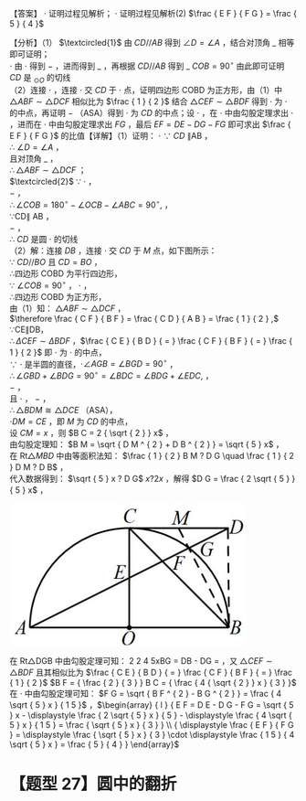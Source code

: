 【答案】 $\cdot$ 证明过程见解析； $\cdot$ 证明过程见解析(2) $\frac { E F } { F G } = \frac { 5 } { 4 }$

【分析】（1） $\textcircled{1}$ 由 $C D / / A B$ 得到 $\angle D { = } \angle A$ ，结合对顶角 $\_$ 相等即可证明；  
$\cdot$ 由 $\cdot$ 得到 $-$ ，进而得到 $\_$ ，再根据 $C D / / A B$ 得到 $\_$ $C O B { = } 9 0 ^ { \circ }$ 由此即可证明 $C D$ 是 $_ { \odot O }$ 的切线  
（2）连接 $\cdot$ ，连接 $\cdot$ 交 $C D$ 于 $\cdot$ 点，证明四边形 COBD 为正方形，由（1）中 $\triangle A B F \sim \triangle D C F$ 相似比为 $\frac { 1 } { 2 }$ 结合 $\triangle C E F \sim \triangle B D F$ 得到 $\cdot$ 为 $\cdot$ 的中点，再证明 $-$ （ASA）得到 $\cdot$ 为 $C D$ 的中点；设 $\cdot$ ，在 $\cdot$ 中由勾股定理求出 $\cdot$ ，进而在 $\cdot$ 中由勾股定理求出 $F G$ ，最后 $E F { = } D E { - } D G { - } F G$ 即可求出 $\frac { E F } { F G }$ 的比值【详解】（1）证明： $\cdot$ ∵ $C D$ ∥AB ，  
∴ $\angle D { = } \angle A$ ，  
且对顶角 $\_$ ，  
$\therefore \triangle A B F \sim \triangle D C F$ ；  
$\textcircled{2}$ ∵ $\cdot$ ，  
$-$ ，  
$\therefore \angle C O B = 1 8 0 ^ { \circ } - \angle O C B - \angle A B C = 9 0 ^ { \circ } ,$ ，  
∵CD∥ AB ，  
$-$ ，  
∴ $C D$ 是圆 $\cdot$ 的切线  
（2）解：连接 $D B$ ，连接 $\cdot$ 交 $C D$ 于 $M$ 点，如下图所示：  
∵ $C D / / B O$ 且 $C D { = } B O$ ，  
∴四边形 COBD 为平行四边形，  
∵ $\angle C O B { = } 9 0 ^ { \circ }$ ， $\cdot$ ，  
∴四边形 COBD 为正方形，  
由（1）知： $\triangle A B F \sim \triangle D C F$ ，  
$\therefore \frac { C F } { B F } = \frac { C D } { A B } = \frac { 1 } { 2 } ,$   
∵CE∥DB，  
$\therefore \Delta C E F \sim \Delta B D F$ ，$\frac { C E } { B D } { = } \frac { C F } { B F } { = } \frac { 1 } { 2 }$ 即 $\cdot$ 为 $\cdot$ 的中点，  
∵ $\cdot$ 是半圆的直径，$\cdot \angle A G B = \angle B G D = 9 0 ^ { \circ }$ ，  
$\therefore \angle G B D + \angle B D G = 9 0 ^ { \circ } = \angle B D C = \angle B D G + \angle E D C ,$ ，  
$-$ ，  
且 $\cdot$ ， $-$ ，  
$\therefore \triangle B D M \cong \triangle D C E$ （ASA），  
$\cdot D M { = } C E$ ，即 $M$ 为 $C D$ 的中点，  
设 $C M { = } x$ ，则 $B C = 2 { \sqrt { 2 } } x$ ，  
由勾股定理知： $B M = \sqrt { D M ^ { 2 } + D B ^ { 2 } } = \sqrt { 5 } x$ ，  
在 $\mathrm { R t } \triangle M B D$ 中由等面积法知： $\frac { 1 } { 2 } B M ? D G \quad \frac { 1 } { 2 } D M ? D B$ ，  
代入数据得到： $\sqrt { 5 } x ? D G$ $x ? 2 x$ ，解得 $D G = \frac { 2 \sqrt { 5 } } { 5 } x$ ，

![](<../../qs_image_DB/专题3-6__圆的综合（27类题型）（解析版）/7d77cd93276838f5ea4590bbc8b8505ce0f9c34ca4b830c9ddb6f5e8cb6e7be7.jpg>)

在 Rt△DGB 中由勾股定理可知： 2 2 4 5xBG = DB - DG = ，又 $\triangle C E F \sim \triangle B D F$ 且其相似比为 $\frac { C E } { B D } { = } \frac { C F } { B F } { = } \frac { 1 } { 2 }$ $B F = { \frac { 2 } { 3 } } B C = { \frac { 4 { \sqrt { 2 } } x } { 3 } }$ 在 $\cdot$ 中由勾股定理可知： $F G = \sqrt { B F ^ { 2 } - B G ^ { 2 } } = \frac { 4 \sqrt { 5 } x } { 1 5 }$ ，$\begin{array} { l } { E F = D E - D G - F G = \sqrt { 5 } x - \displaystyle \frac { 2 \sqrt { 5 } x } { 5 } - \displaystyle \frac { 4 \sqrt { 5 } x } { 1 5 } = \frac { \sqrt { 5 } x } { 3 } } \\ { \displaystyle \frac { E F } { F G } = \displaystyle \frac { \sqrt { 5 } x } { 3 } \cdot \displaystyle \frac { 1 5 } { 4 \sqrt { 5 } x } = \frac { 5 } { 4 } } \end{array}$

# 【题型 27】圆中的翻折
